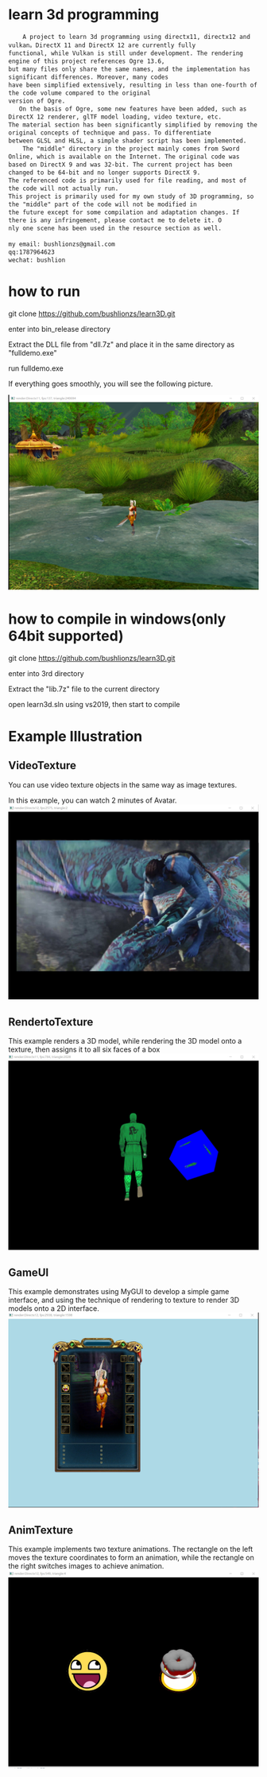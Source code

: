 # learn 3d programming
        A project to learn 3d programming using directx11, directx12 and vulkan。DirectX 11 and DirectX 12 are currently fully
    functional, while Vulkan is still under development. The rendering engine of this project references Ogre 13.6,
    but many files only share the same names, and the implementation has significant differences. Moreover, many codes 
    have been simplified extensively, resulting in less than one-fourth of the code volume compared to the original
    version of Ogre.
       On the basis of Ogre, some new features have been added, such as DirectX 12 renderer, glTF model loading, video texture, etc. 
    The material section has been significantly simplified by removing the original concepts of technique and pass. To differentiate 
    between GLSL and HLSL, a simple shader script has been implemented.
        The "middle" directory in the project mainly comes from Sword Online, which is available on the Internet. The original code was 
    based on DirectX 9 and was 32-bit. The current project has been changed to be 64-bit and no longer supports DirectX 9. 
    The referenced code is primarily used for file reading, and most of the code will not actually run.
    This project is primarily used for my own study of 3D programming, so the "middle" part of the code will not be modified in 
    the future except for some compilation and adaptation changes. If there is any infringement, please contact me to delete it. O
    nly one scene has been used in the resource section as well.
    
    my email: bushlionzs@gmail.com
    qq:1787964623
    wechat: bushlion
# how to run
git clone https://github.com/bushlionzs/learn3D.git

enter into bin_release directory

Extract the DLL file from "dll.7z" and place it in the same directory as "fulldemo.exe"

run fulldemo.exe

If everything goes smoothly, you will see the following picture.

![screenshot](https://github.com/bushlionzs/learn3D/blob/main/resources/fulldemo.png)

# how to compile in windows(only 64bit supported)

git clone https://github.com/bushlionzs/learn3D.git

enter into 3rd directory

Extract the "lib.7z" file to the current directory

open learn3d.sln using vs2019, then start to compile

# Example Illustration
## VideoTexture   
   You can use video texture objects in the same way as image textures.
   
   In this example, you can watch 2 minutes of Avatar.
  ![screenshot](https://github.com/bushlionzs/learn3D/blob/main/resources/screenshot/video_texture.jpg)
  
## RendertoTexture   
  This example renders a 3D model, while rendering the 3D model onto a texture, then assigns it to all six faces of a box
  ![screenshot](https://github.com/bushlionzs/learn3D/blob/main/resources/screenshot/rendertotexture.jpg)

## GameUI
  This example demonstrates using MyGUI to develop a simple game interface, and using the technique of rendering to texture to render 3D models onto a 2D interface.
  ![screenshot](https://github.com/bushlionzs/learn3D/blob/main/resources/screenshot/gameui.jpg)
  
## AnimTexture   
  This example implements two texture animations. The rectangle on the left moves the texture coordinates to form an animation, while the rectangle on the right    switches images to achieve animation.
  ![screenshot](https://github.com/bushlionzs/learn3D/blob/main/resources/screenshot/animTexture.jpg)
  
